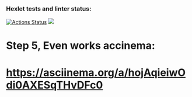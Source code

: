 ### Hexlet tests and linter status:
[![Actions Status](https://github.com/brainLogOut/java-project-61/actions/workflows/hexlet-check.yml/badge.svg)](https://github.com/brainLogOut/java-project-61/actions)
<a href="https://codeclimate.com/github/brainLogOut/java-project-61/maintainability"><img src="https://api.codeclimate.com/v1/badges/53d7470ce593a177ca86/maintainability" /></a>
#
# Step 5, Even works accinema:
# https://asciinema.org/a/hojAqieiwOdi0AXESqTHvDFc0
